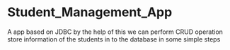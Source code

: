# Student_Management_App
A app based on JDBC by the help of this we can  perform CRUD operation store information of the students in to the database in some simple steps
